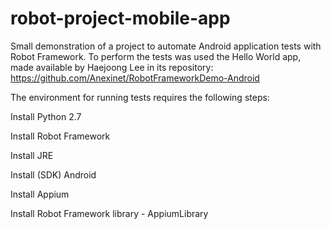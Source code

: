 # robot-project-mobile-app

Small demonstration of a project to automate Android application tests with Robot Framework.
To perform the tests was used the Hello World app, made available by Haejoong Lee in its repository:
https://github.com/Anexinet/RobotFrameworkDemo-Android

The environment for running tests requires the following steps:
 <p>Install Python 2.7</p>
 <p>Install Robot Framework</p>
 <p>Install JRE</p>
 <p>Install (SDK) Android</p>
 <p>Install Appium</p>
 <p>Install Robot Framework library - AppiumLibrary </p>

